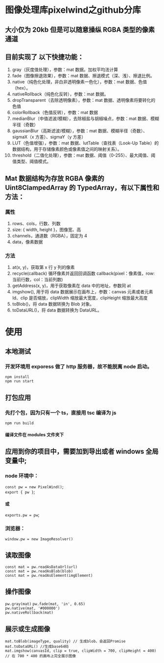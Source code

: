 # 图像处理库pixelwind之github分库

## 大小仅为 20kb 但是可以随意操纵 RGBA 类型的像素通道

## 目前实现了 以下快捷功能：

1. gray（灰度值处理），参数：mat 数据。加权平均法计算
2. fade（图像擦退效果），参数：mat 数据、擦退模式（深、浅）、擦退比例。
3. native（纯色化处理，非白非透明像素一色化），参数：mat 数据、色值（hex）。
4. nativeRollback（纯色化反转），参数：mat 数据。
5. dropTransparent（去除透明像素），参数：mat 数据、透明像素将要转化的色值
6. colorRollback（色值反转），参数：mat 数据
7. medianBlur（中值滤波/模糊），去除椒盐与胡椒噪点，参数：mat 数据、模糊半径（奇数）
8. gaussianBlur（高斯滤波/模糊），参数：mat 数据、模糊半径（奇数）、sigmaX（x 方差）、sigmaY（y 方差）
9. LUT（色值增强），参数：mat 数据、lutTable（查找表（Look-Up Table）的数据结构，用于存储像素颜色或像素值之间的映射关系）。
10. threshold（二值化处理），参数：mat 数据、阈值（0-255）、最大阈值、阈值类型、阈值模式。

## Mat 数据结构为存放 RGBA 像素的 Uint8ClampedArray 的 TypedArray，有以下属性和方法：

### 属性

1. rows、cols，行数、列数
2. size: { width, height }，图像宽、高
3. channels，通道数（RGBA），固定为 4
4. data，像素数据

### 方法

1. at(x, y)，获取第 x 行 y 列的像素
2. recycle(callback) 循环像素并返回回调函数 callback(pixel：像素值，row: 当前行数，col：当前列数)
3. getAddress(x, y)，用于获取像素在 data 中的地址，参数同 at
4. imgshow(), 用于将 data 数据展示在画布上，参数：canvas 元素或者元素 Id、clip 是否缩放，clipWidth 缩放最大宽度，clipHeight 缩放最大高度
5. toBlob()，将 data 数据转换为 Blob 对象。
6. toDataURL()，将 data 数据转换为 DataURL。

# 使用

## 本地测试

### 开发环境用 exporess 做了 http 服务器，故不能脱离 node 启动。

`npm install` <br>
`npm run start` <br>

## 打包应用

### 先打个包，因为只有一个 ts，直接用 tsc 编译为 js

`npm run build`

#### 编译文件在 modules 文件夹下

## 应用到你的项目中，需要加到导出或者 windows 全局变量中;

### node 环境中：

`const pw = new PixelWind()`;<br>
`export { pw }`;<br>

#### 或

`exports.pw = pw`;

### 浏览器：

`window.pw = new ImageResolver()`

## 读取图像

`const mat = pw.readAsDataUrl(url)`<br>
`const mat = pw.readAsBlob(blob)`<br>
`const mat = pw.readAsElement(imgElement)`<br>

## 操作图像

`pw.gray(mat)`
`pw.fade(mat, 'in', 0.65)` <br>
`pw.native(mat, '#000000')`<br>
`pw.nativeRollback(mat)`<br>

## 展示或生成图像

`mat.toBlob(imageType, quality) // 生成blob，会返回Promise` <br>
`mat.toDataURL() //生成base64码`<br>
`mat.imgshow(canvasId, clip = true, clipWidth = 700, clipHeight = 400) // 在 700 * 400 的画布上完全展示图像`<br>
